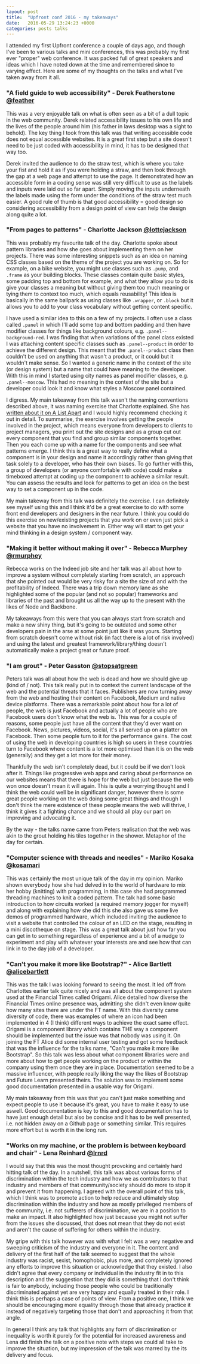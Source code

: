 ```yaml
---
layout: post
title:  "Upfront conf 2016 - my takeaways"
date:   2016-05-29 13:24:23 +0000
categories: posts talks
---
```


I attended my first Upfront conference a couple of days ago, and though I've been to various talks and mini conferences, this was probably my first ever "proper" web conference. It was packed full of great speakers and ideas which I have noted down at the time and remembered since to varying effect. Here are some of my thoughts on the talks and what I've taken away from it all.

### "A field guide to web accessibility" - Derek Featherstone [@feather](https://twitter.com/feather)
This was a very enjoyable talk on what is often seen as a bit of a dull topic in the web community. Derek related accessibility issues to his own life and the lives of the people around him (his father in laws desktop was a sight to behold). The key thing I took from this talk was that writing accessible code does not equal accessible websites. It is a great first step but a site doesn't need to be just coded with accessibility in mind, it has to be designed that way too. 

Derek invited the audience to do the straw test, which is where you take your fist and hold it as if you were holding a straw, and then look through the gap at a web page and attempt to use the page. It demonstrated how an accessible form in a coding sense was still very difficult to use as the labels and inputs were laid out so far apart. Simply moving the inputs underneath the labels made using the form under the conditions of the straw test much easier. A good rule of thumb is that good accessibility = good design so considering accessibility from a design point of view can help the design along quite a lot.

### "From pages to patterns" - Charlotte Jackson [@lottejackson](https://twitter.com/Lottejackson)
This was probably my favourite talk of the day. Charlotte spoke about pattern libraries and how she goes about implementing them on her projects. There was some interesting snippets such as an idea on naming CSS classes based on the theme of the project you are working on. So for example, on a bike website, you might use classes such as ``.pump``, and ``.frame`` as your building blocks. These classes contain quite basic styles, some padding top and bottom for example, and what they allow you to do is give your classes a meaning but without giving them too much meaning or tying them to context too much, which equals reusability! This idea is basically in the same ballpark as using classes like ``.wrapper``, or ``.block`` but it allows you to add to your class vocabulary without getting content specific. 

I have used a similar idea to this on a few of my projects. I often use a class called ``.panel`` in which I'll add some top and bottom padding and then have modifier classes for things like background colours, e.g. ``.panel--background-red``. I was finding that when variations of the panel class existed I was attaching content specific classes such as ``.panel--product`` in order to achieve the different design. This meant that the ``.panel--product`` class then couldn't be used on anything that wasn't a product, or it could but it wouldn't make sense. So I wanted a generic name in the context of the site (or design system) but a name that could have meaning to the developer. With this in mind I started using city names as panel modifier classes, e.g. ``.panel--moscow``. This had no meaning in the context of the site but a developer could look it and know what styles a Moscow panel contained.

I digress. My main takeaway from this talk wasn't the naming conventions described above, it was naming exercise that Charlotte explained. She has [written about it on A List Apart](http://alistapart.com/article/from-pages-to-patterns-an-exercise-for-everyone) and I would highly recommend checking it out in detail. To summarise, the exercise involves getting the people involved in the project, which means everyone from developers to clients to project managers, you print out the site designs and as a group cut out every component that you find and group similar components together. Then you each come up with a name for the components and see what patterns emerge. I think this is a great way to really define what a component is in your design and name it accordingly rather than giving that task solely to a developer, who has their own biases. To go further with this, a group of developers (or anyone comfortable with code) could make a timeboxed attempt at coding up the component to achieve a similar result. You can assess the results and look for patterns to get an idea on the best way to set a component up in the code.

My main takeway from this talk was definitely the exercise. I can definitely see myself using this and I think it'd be a great exercise to do with some front end developers and designers in the near future. I think you could do this exercise on new/existing projects that you work on or even just pick a website that you have no involvement in. Either way will start to get your mind thinking in a design system / component way.

### "Making it better without making it over" - Rebecca Murphey [@rmurphey](https://twitter.com/rmurphey)
Rebecca works on the Indeed job site and her talk was all about how to improve a system without completely starting from scratch, an approach that she pointed out would be very risky for a site the size of and with the profitability of Indeed. There was a trip down memory lane as she highlighted some of the popular (and not so popular) frameworks and libraries of the past and brought us all the way up to the present with the likes of Node and Backbone.

My takeaways from this were that you can always start from scratch and make a new shiny thing, but it's going to be outdated and some other developers pain in the arse at some point just like it was yours. Starting from scratch doesn't come without risk (in fact there is a lot of risk involved) and using the latest and greatest framework/library/thing doesn't automatically make a project great or future proof.

### "I am grout" - Peter Gasston [@stopsatgreen](https://twitter.com/stopsatgreen)
Peters talk was all about how the web is dead and how we should give up (kind of / not). This talk really put in to context the current landscape of the web and the potential threats that it faces. Publishers are now turning away from the web and hosting their content on Facebook, Medium and native device platforms. There was a remarkable point about how for a lot of people, the web is just Facebook and actually a lot of people who are Facebook users don't know what the web is. This was for a couple of reasons, some people just have all the content that they'd ever want on Facebook. News, pictures, videos, social, it's all served up on a platter on Facebook. Then some people turn to it for the performance gains. The cost of using the web in developing countries is high so users in these countries turn to Facebook where content is a lot more optimised than it is on the web (generally) and they get a lot more for their money.

Thankfully the web isn't completely dead, but it could be if we don't look after it. Things like progressive web apps and caring about performance on our websites means that there is hope for the web but just because the web won once doesn't mean it will again. This is quite a worrying thought and I think the web could well be in significant danger, however there is some great people working on the web doing some great things and though I don't think the mere existence of these people means the web will thrive, I think it gives it a fighting chance and we should all play our part on improving and advocating it.

By the way - the talks name came from Peters realisation that the web was akin to the grout holding his tiles together in the shower. Metaphor of the day for certain.

### "Computer science with threads and needles" - Mariko Kosaka [@kosamari](https://twitter.com/kosamari)
This was certainly the most unique talk of the day in my opinion. Mariko shown everybody how she had delved in to the world of hardware to mix her hobby (knitting) with programming, in this case she had programmed threading machines to knit a coded pattern. The talk had some basic introduction to how circuits worked (a required memory jogger for myself) and along with explaining how she did this she also gave us some live demos of programmed hardware, which included inviting the audience to visit a website that controlled the colour of an LED on the stage, resulting in a mini discotheque on stage. This was a great talk about just how far you can get in to something regardless of experience and a bit of a nudge to experiment and play with whatever your interests are and see how that can link in to the day job of a developer.

### "Can't you make it more like Bootstrap?" - Alice Bartlett [@alicebartlett](https://twitter.com/alicebartlett)
This was the talk I was looking forward to seeing the most. It led off from Charlottes earlier talk quite nicely and was all about the component system used at the Financial Times called Origami. Alice detailed how diverse the Financial Times online presence was, admitting she didn't even know quite how many sites there are under the FT name. With this diversity came diversity of code, there was examples of where an icon had been implemented in 4 (I think) different ways to achieve the exact same effect. Origami is a component library which contains THE way a component should be implemented but the issue was that nobody was using it. On joining the FT Alice did some internal user testing and got some feedback that was the influence for the talks name, "Can't you make it more like Bootstrap". So this talk was less about what component libraries were and more about how to get people working on the product or within the company using them once they are in place. Documentation seemed to be a massive influencer, with people really liking the way the likes of Bootstrap and Future Learn presented theirs. The solution was to implement some good documentation presented in a usable way for Origami.

My main takeaway from this was that you can't just make something and expect people to use it because it's great, you have to make it easy to use aswell. Good documentation is key to this and good documentation has to have just enough detail but also be concise and it has to be well presented, i.e. not hidden away on a Github page or something similar. This requires more effort but is worth it in the long run.

### "Works on my machine, or the problem is between keyboard and chair" - Lena Reinhard [@lrnrd](https://twitter.com/lrnrd)
I would say that this was the most thought provoking and certainly hard hitting talk of the day. In a nutshell, this talk was about various forms of discrimination within the tech industry and how we as contributors to that industry and members of that community/society should do more to stop it and prevent it from happening. I agreed with the overall point of this talk, which I think was to promote action to help reduce and ultimately stop discrimination within the industry and how as mostly privileged members of the community, i.e. not sufferers of discrimination, we are in a position to make an impact. It also highlighted how just because you might not suffer from the issues she discussed, that does not mean that they do not exist and aren't the cause of suffering for others within the industry.

My gripe with this talk however was with what I felt was a very negative and sweeping criticism of the industry and everyone in it. The content and delivery of the first half of the talk seemed to suggest that the whole industry was racist, sexist, homophobic, plus more, and completely ignored any efforts to improve this situation or acknowledge that they existed. I also didn't agree that every company or individual in the industry fit in to this description and the suggestion that they did is something that I don't think is fair to anybody, including those people who could be traditionally discriminated against yet are very happy and equally treated in their role. I think this is perhaps a case of points of view. From a positive one, I think we should be encouraging more equality through those that already practice it instead of negatively targeting those that don't and approaching it from that angle.

In general I think any talk that highlights any form of discrimination or inequality is worth it purely for the potential for increased awareness and Lena did finish the talk on a positive note with steps we could all take to improve the situation, but my impression of the talk was marred by the its delivery and focus.

